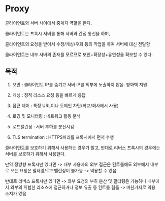 # Proxy 

클라이언트와 서버 사이에서 중계자 역할을 한다.

클라이언트는 프록시 서버를 통해 서버와 간접 통신을 하며,

클라이언트의 요청을 받아서 수정/캐싱/우회 등의 작업을 하여 서버에 대신 전달함

클라이언트는 내부 서버의 존재를 모르므로 보안+확장성+유연성을 확보할 수 있다.

## 목적

1. 보안 : 클라이언트 IP를 숨기고 서버 IP를 외부에 노출하지 않음. 방화벽 지원

2. 캐싱 : 정적 리소스 요청 등을 빠르게 응답

3. 접근 제어 : 특정 URL이나 도메인 차단(학교/회사에서 사용)

4. 로깅 및 모니터링 : 네트워크 활동 분석

5. 로드밸런싱 : 서버 부하를 분산시킴

6. TLS termination : HTTPS처리를 프록시에서 먼저 수행

클라이언트를 보호하기 위해서 사용하는 경우가 많고, 반대로 리버스 프록시의 경우에는 서버를 보호하기 위해서 사용한다.

만약 정방향 프록시만 있다면 -> 내부 사용자의 외부 접근은 컨트롤해도 외부에서 내부로 오는 요청은 필터링/로드밸런싱이 불가능 
-> 악용할 수 있음

반대로 리버스 프록시만 있다면 -> 외부 요청의 부하 분산 및 필터링은 가능하나 내부에서 외부의 위험한 리소스에 접근하거나 정보 유출 등 컨트롤 힘듦
-> 마찬가지로 악용 소지가 있음